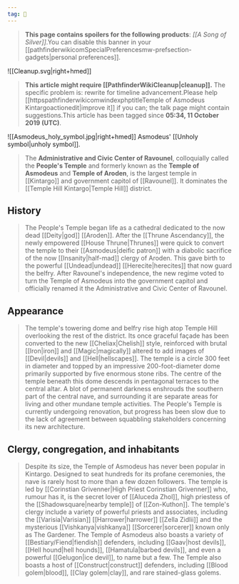 ```yaml
---
tag: 🕍
---
```

> **This page contains spoilers for the following products**: *[[A Song of Silver]]*.You can disable this banner in your [[pathfinderwikicomSpecialPreferencesmw-prefsection-gadgets|personal preferences]].




![[Cleanup.svg|right+hmed]] 



> **This article might require [[PathfinderWikiCleanup|cleanup]].**
The specific problem is: rewrite for timeline advancement.Please help [[httpspathfinderwikicomwindexphptitleTemple of Asmodeus Kintargoactionedit|improve it]] if you can; the talk page might contain suggestions.This article has been tagged since **05:34, 11 October 2019 (UTC)**.


![[Asmodeus_holy_symbol.jpg|right+hmed]] 
 Asmodeus' [[Unholy symbol|unholy symbol]].
> The **Administrative and Civic Center of Ravounel**, colloquially called the **People's Temple** and formerly known as the **Temple of Asmodeus** and **Temple of Aroden**, is the largest temple in [[Kintargo]] and government capitol of [[Ravounel]]. It dominates the [[Temple Hill Kintargo|Temple Hill]] district.



## History

> The People's Temple began life as a cathedral dedicated to the now dead [[Deity|god]] [[Aroden]]. After the [[Thrune Ascendancy]], the newly empowered [[House Thrune|Thrunes]] were quick to convert the temple to their [[Asmodeus|deific patron]] with a diabolic sacrifice of the now [[Insanity|half-mad]] clergy of Aroden. This gave birth to the powerful [[Undead|undead]] [[Herecite|herecites]] that now guard the belfry.
> After Ravounel's independence, the new regime voted to turn the Temple of Asmodeus into the government capitol and officially renamed it the Administrative and Civic Center of Ravounel.


## Appearance

> The temple's towering dome and belfry rise high atop Temple Hill overlooking the rest of the district. Its once graceful façade has been converted to the new [[Cheliax|Chelish]] style, reinforced with brutal [[Iron|iron]] and [[Magic|magically]] altered to add images of [[Devil|devils]] and [[Hell|hellscapes]]. The temple is a circle 300 feet in diameter and topped by an impressive 200-foot-diameter dome primarily supported by five enormous stone ribs. The centre of the temple beneath this dome descends in pentagonal terraces to the central altar. A blot of permanent darkness enshrouds the southern part of the central nave, and surrounding it are separate areas for living and other mundane temple activities.
> The People's Temple is currently undergoing renovation, but progress has been slow due to the lack of agreement between squabbling stakeholders concerning its new architecture.


## Clergy, congregation, and inhabitants

> Despite its size, the Temple of Asmodeus has never been popular in Kintargo. Designed to seat hundreds for its profane ceremonies, the nave is rarely host to more than a few dozen followers. The temple is led by [[Corinstian Grivenner|High Priest Corinstian Grivenner]] who, rumour has it, is the secret lover of [[Aluceda Zhol]], high priestess of the [[Shadowsquare|nearby temple]] of [[Zon-Kuthon]]. The temple's clergy include a variety of powerful priests and associates, including the [[Varisia|Varisian]] [[Harrower|harrower]] [[Zella Zidlii]] and the mysterious [[Vishkanya|vishkanya]] [[Sorcerer|sorcerer]] known only as The Gardener.
> The Temple of Asmodeus also boasts a variety of [[Bestiary/Fiend|fiendish]] defenders, including [[Gaav|host devils]], [[Hell hound|hell hounds]], [[Hamatula|barbed devils]], and even a powerful [[Gelugon|ice devil]], to name but a few. The Temple also boasts a host of [[Construct|construct]] defenders, including [[Blood golem|blood]], [[Clay golem|clay]], and rare stained-glass golems.








